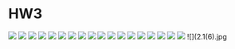 # HW3
![](1.2.jpg)
![](1.3.jpg)
![](1.4.jpg)
![](1.4(1).jpg)
![](1.4(2).jpg)
![](1.5.jpg)
![](1.6.jpg)
![](2(1).jpg)
![](2(2).jpg)
![](2(3).jpg)
![](2(4).jpg)
![](2(5).jpg)
![](2(6).jpg)
![](2.1(1).jpg)
![](2.1(2).jpg)
![](2.1(3).jpg)
![](2.1(4).jpg)
![](2.1(5).jpg)
![](2.1(6).jpg
